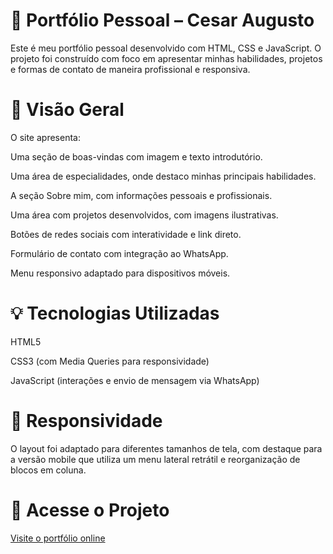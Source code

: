 # 💼 Portfólio Pessoal – Cesar Augusto
Este é meu portfólio pessoal desenvolvido com HTML, CSS e JavaScript. O projeto foi construído com foco em apresentar minhas habilidades, projetos e formas de contato de maneira profissional e responsiva.

# 📸 Visão Geral
O site apresenta:

Uma seção de boas-vindas com imagem e texto introdutório.

Uma área de especialidades, onde destaco minhas principais habilidades.

A seção Sobre mim, com informações pessoais e profissionais.

Uma área com projetos desenvolvidos, com imagens ilustrativas.

Botões de redes sociais com interatividade e link direto.

Formulário de contato com integração ao WhatsApp.

Menu responsivo adaptado para dispositivos móveis.

# 💡 Tecnologias Utilizadas
HTML5

CSS3 (com Media Queries para responsividade)

JavaScript (interações e envio de mensagem via WhatsApp)

# 📱 Responsividade
O layout foi adaptado para diferentes tamanhos de tela, com destaque para a versão mobile que utiliza um menu lateral retrátil e reorganização de blocos em coluna.

# 🔗 Acesse o Projeto
[Visite o portfólio online](https://cesar-port.netlify.app/)
